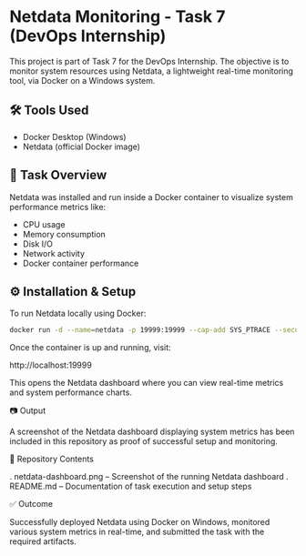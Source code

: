 # Netdata Monitoring - Task 7 (DevOps Internship)

This project is part of Task 7 for the DevOps Internship. The objective is to monitor system resources using Netdata, a lightweight real-time monitoring tool, via Docker on a Windows system.

## 🛠 Tools Used

- Docker Desktop (Windows)
- Netdata (official Docker image)

## 📌 Task Overview

Netdata was installed and run inside a Docker container to visualize system performance metrics like:

- CPU usage
- Memory consumption
- Disk I/O
- Network activity
- Docker container performance

## ⚙️ Installation & Setup

To run Netdata locally using Docker:

```bash
docker run -d --name=netdata -p 19999:19999 --cap-add SYS_PTRACE --security-opt apparmor=unconfined netdata/netdata
```

Once the container is up and running, visit:

http://localhost:19999

This opens the Netdata dashboard where you can view real-time metrics and system performance charts.

📷 Output

A screenshot of the Netdata dashboard displaying system metrics has been included in this repository as proof of successful setup and monitoring.

📁 Repository Contents

. netdata-dashboard.png – Screenshot of the running Netdata dashboard
. README.md – Documentation of task execution and setup steps

✅ Outcome

Successfully deployed Netdata using Docker on Windows, monitored various system metrics in real-time, and submitted the task with the required artifacts.
